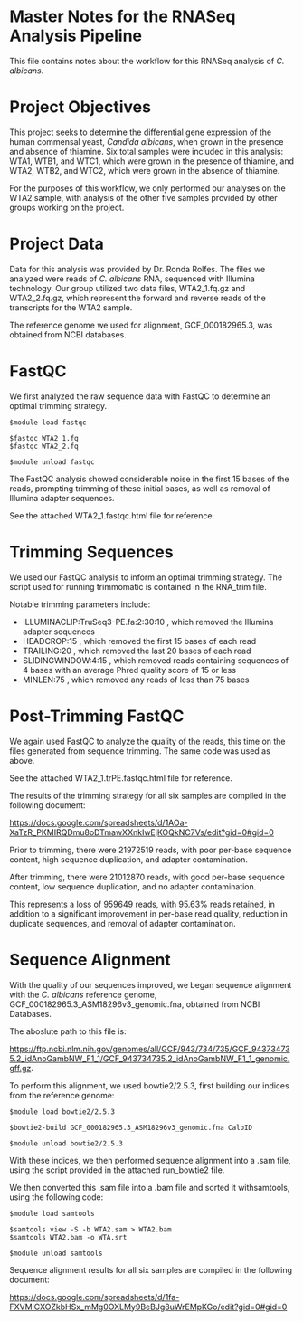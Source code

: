 # Master Notes for the RNASeq Analysis Pipeline
This file contains notes about the workflow for this RNASeq analysis of *C. albicans*. 

# Project Objectives
This project seeks to determine the differential gene expression of the human commensal yeast, *Candida albicans*, when grown in the presence and absence of thiamine. Six total samples were included in this analysis: WTA1, WTB1, and WTC1, which were grown in the presence of thiamine, and WTA2, WTB2, and WTC2, which were grown in the absence of thiamine. 

For the purposes of this workflow, we only performed our analyses on the WTA2 sample, with analysis of the other five samples provided by other groups working on the project.

# Project Data
Data for this analysis was provided by Dr. Ronda Rolfes. The files we analyzed were reads of *C. albicans* RNA, sequenced with Illumina technology. Our group utilized two data files, WTA2_1.fq.gz and WTA2_2.fq.gz, which represent the forward and reverse reads of the transcripts for the WTA2 sample.

The reference genome we used for alignment, GCF_000182965.3, was obtained from NCBI databases.

# FastQC
We first analyzed the raw sequence data with FastQC to determine an optimal trimming strategy.

```
$module load fastqc

$fastqc WTA2_1.fq
$fastqc WTA2_2.fq

$module unload fastqc
```

The FastQC analysis showed considerable noise in the first 15 bases of the reads, prompting trimming of these initial bases, as well as removal of Illumina adapter sequences.

See the attached WTA2_1.fastqc.html file for reference.

# Trimming Sequences
We used our FastQC analysis to inform an optimal trimming strategy. The script used for running trimmomatic is contained in the RNA_trim file.

Notable trimming parameters include:

- ILLUMINACLIP:TruSeq3-PE.fa:2:30:10 , which removed the Illumina adapter sequences
- HEADCROP:15 , which removed the first 15 bases of each read
- TRAILING:20 , which removed the last 20 bases of each read
- SLIDINGWINDOW:4:15 , which removed reads containing sequences of 4 bases with an average Phred quality score of 15 or less
- MINLEN:75 , which removed any reads of less than 75 bases

# Post-Trimming FastQC
We again used FastQC to analyze the quality of the reads, this time on the files generated from sequence trimming. The same code was used as above.

See the attached WTA2_1.trPE.fastqc.html file for reference.

The results of the trimming strategy for all six samples are compiled in the following document:

https://docs.google.com/spreadsheets/d/1AOa-XaTzR_PKMIRQDmu8oDTmawXXnkIwEjKOQkNC7Vs/edit?gid=0#gid=0

Prior to trimming, there were 21972519 reads, with poor per-base sequence content, high sequence duplication, and adapter contamination.

After trimming, there were 21012870 reads, with good per-base sequence content, low sequence duplication, and no adapter contamination.

This represents a loss of 959649 reads, with 95.63% reads retained, in addition to a significant improvement in per-base read quality, reduction in duplicate sequences, and removal of adapter contamination.

# Sequence Alignment
With the quality of our sequences improved, we began sequence alignment with the *C. albicans* reference genome, GCF_000182965.3_ASM18296v3_genomic.fna, obtained from NCBI Databases. 

The aboslute path to this file is:

https://ftp.ncbi.nlm.nih.gov/genomes/all/GCF/943/734/735/GCF_943734735.2_idAnoGambNW_F1_1/GCF_943734735.2_idAnoGambNW_F1_1_genomic.gff.gz. 

To perform this alignment, we used bowtie2/2.5.3, first building our indices from the reference genome:

```
$module load bowtie2/2.5.3

$bowtie2-build GCF_000182965.3_ASM18296v3_genomic.fna CalbID

$module unload bowtie2/2.5.3
```

With these indices, we then performed sequence alignment into a .sam file, using the script provided in the attached run_bowtie2 file.

We then converted this .sam file into a .bam file and sorted it withsamtools, using the following code:

```
$module load samtools

$samtools view -S -b WTA2.sam > WTA2.bam
$samtools WTA2.bam -o WTA.srt

$module unload samtools
```

Sequence alignment results for all six samples are compiled in the following document:

https://docs.google.com/spreadsheets/d/1fa-FXVMlCXOZkbHSx_mMg0OXLMy9BeBJg8uWrEMpKGo/edit?gid=0#gid=0




